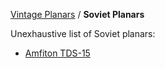 [Vintage Planars](../) / **Soviet Planars**

Unexhaustive list of Soviet planars:

- [Amfiton TDS-15](./Amfiton-TDS-15)
